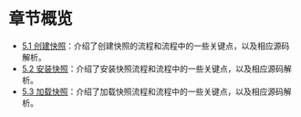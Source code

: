 章节概览
===

* [5.1 创建快照](5.1/save.md)：介绍了创建快照的流程和流程中的一些关键点，以及相应源码解析。
* [5.2 安装快照](5.2/install.md)：介绍了安装快照流程和流程中的一些关键点，以及相应源码解析。
* [5.3 加载快照](5.3/load.md)：介绍了加载快照流程和流程中的一些关键点，以及相应源码解析。
